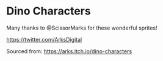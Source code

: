 # Dino Characters

Many thanks to @ScissorMarks for these wonderful sprites!

https://twitter.com/ArksDigital

Sourced from:
https://arks.itch.io/dino-characters